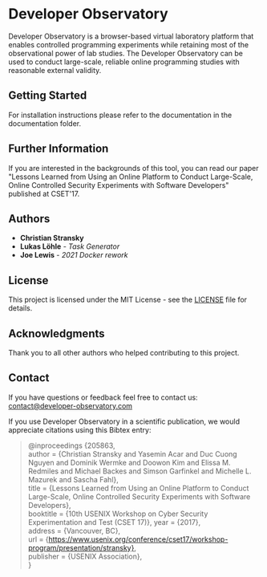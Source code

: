 # Developer Observatory

Developer Observatory is a browser-based virtual laboratory platform that enables controlled programming experiments while retaining most of the observational power of lab studies. The Developer Observatory can be used to conduct large-scale, reliable online programming studies with reasonable external validity.

## Getting Started
For installation instructions please refer to the documentation in the documentation folder.

## Further Information
If you are interested in the backgrounds of this tool, you can read our paper "Lessons Learned from Using an Online Platform to Conduct Large-Scale, Online Controlled Security Experiments with Software Developers" published at CSET'17.

## Authors
* **Christian Stransky**
* **Lukas Löhle** - *Task Generator*
* **Joe Lewis** - *2021 Docker rework*

## License
This project is licensed under the MIT License - see the [LICENSE](LICENSE) file for details.

## Acknowledgments
Thank you to all other authors who helped contributing to this project.

## Contact
If you have questions or feedback feel free to contact us: contact@developer-observatory.com

If you use Developer Observatory in a scientific publication, we would appreciate citations using this Bibtex entry:

>@inproceedings {205863,  
>  author = {Christian Stransky and Yasemin Acar and Duc Cuong Nguyen and Dominik Wermke and Doowon Kim and Elissa M. Redmiles and Michael Backes and Simson Garfinkel and Michelle L. Mazurek and Sascha Fahl},  
>  title = {Lessons Learned from Using an Online Platform to Conduct Large-Scale, Online Controlled Security Experiments with Software Developers},  
>  booktitle = {10th USENIX Workshop on Cyber Security Experimentation and Test (CSET 17)},
>  year = {2017},  
>  address = {Vancouver, BC},  
>  url = {https://www.usenix.org/conference/cset17/workshop-program/presentation/stransky},  
>  publisher = {USENIX Association},  
>}
